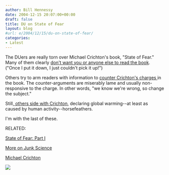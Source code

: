 ```yaml
---
author: Bill Hennessy
date: 2004-12-15 20:07:00+00:00
draft: false
title: DU on State of Fear
layout: blog
#url: e/2004/12/15/du-on-state-of-fear/
categories:
- Latest
---
```


The DUers are really torn over Michael Crichton's book, "State of Fear." Many of them clearly [don't want you or anyone else to read the book](https://www.democraticunderground.com/discuss/duboard.php?az=view_all&address=115x17810#17818). ("Once I put it down, I just couldn't pick it up!")




Others try to arm readers with information to [counter Crichton's charges ](https://www.democraticunderground.com/discuss/duboard.php?az=view_all&address=115x17810)in the book. The counter-arguments are miserably lame and usually non-responsive to the charge. In other words, "we know we're wrong, so change the subject." 




Still,[ others side with Crichton](https://www.democraticunderground.com/discuss/duboard.php?az=show_mesg&forum=115&topic_id=17728&mesg_id=17728), declaring global warming--at least as caused by human activity--horsefeathers.




I'm with the last of these. 




RELATED:




[State of Fear: Part I](https://blog.billhennessy.com/blogs/hennessys_view/archive/2004/12/13/873.aspx)




[More on Junk Science](https://blog.billhennessy.com/blogs/hennessys_view/archive/2004/12/13/870.aspx)




[Michael Crichton](https://blog.billhennessy.com/blogs/hennessys_view/archive/2004/12/12/868.aspx)

![](https://blog.billhennessy.com/aggbug.aspx?PostID=885)

